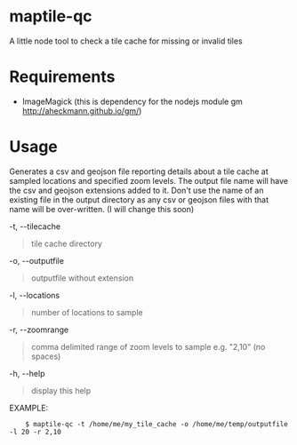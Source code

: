 # maptile-qc
A little node tool to check a tile cache for missing or invalid tiles


Requirements
=============

* ImageMagick (this is dependency for the nodejs module gm http://aheckmann.github.io/gm/)

Usage
=======

Generates a csv and geojson file reporting details about a tile cache at sampled locations and specified zoom levels. The output file name will have the csv and geojson extensions added to it. Don't use the name of an existing file in the output directory as any csv or geojson files with that name will be over-written. (I will change this soon)

-t, --tilecache   
>tile cache directory

-o, --outputfile
>outputfile without extension

-l, --locations   
>number of locations to sample

-r, --zoomrange
>comma delimited range of zoom levels to sample e.g. "2,10" (no spaces)

-h, --help
>display this help

EXAMPLE: 

        $ maptile-qc -t /home/me/my_tile_cache -o /home/me/temp/outputfile -l 20 -r 2,10 

